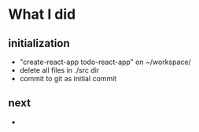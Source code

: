 # What I did

## initialization
- "create-react-app todo-react-app" on ~/workspace/
- delete all files in ./src dir
- commit to git as initial commit

## next
- 